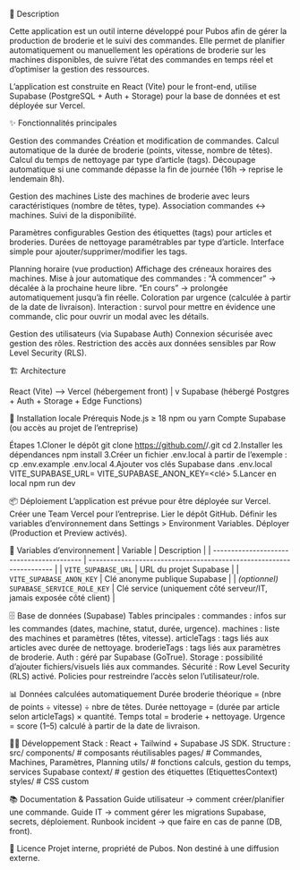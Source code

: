 📖 Description

Cette application est un outil interne développé pour Pubos afin de gérer la production de broderie et le suivi des commandes.
Elle permet de planifier automatiquement ou manuellement les opérations de broderie sur les machines disponibles, de suivre l’état des commandes en temps réel et d’optimiser la gestion des ressources.

L’application est construite en React (Vite) pour le front-end, utilise Supabase (PostgreSQL + Auth + Storage) pour la base de données et est déployée sur Vercel.

✨ Fonctionnalités principales

Gestion des commandes
    Création et modification de commandes.
    Calcul automatique de la durée de broderie (points, vitesse, nombre de têtes).
    Calcul du temps de nettoyage par type d’article (tags).
    Découpage automatique si une commande dépasse la fin de journée (16h → reprise le lendemain 8h).

Gestion des machines
    Liste des machines de broderie avec leurs caractéristiques (nombre de têtes, type).
    Association commandes ↔ machines.
    Suivi de la disponibilité.

Paramètres configurables
    Gestion des étiquettes (tags) pour articles et broderies.
    Durées de nettoyage paramétrables par type d’article.
    Interface simple pour ajouter/supprimer/modifier les tags.

Planning horaire (vue production)
    Affichage des créneaux horaires des machines.
    Mise à jour automatique des commandes :
        “À commencer” → décalée à la prochaine heure libre.
        “En cours” → prolongée automatiquement jusqu’à fin réelle.
    Coloration par urgence (calculée à partir de la date de livraison).
    Interaction : survol pour mettre en évidence une commande, clic pour ouvrir un modal avec les détails.

Gestion des utilisateurs (via Supabase Auth)
    Connexion sécurisée avec gestion des rôles.
    Restriction des accès aux données sensibles par Row Level Security (RLS).

🏗️ Architecture

React (Vite) —> Vercel (hébergement front)
          |
          v
Supabase (hébergé Postgres + Auth + Storage + Edge Functions)


🚀 Installation locale
Prérequis
    Node.js ≥ 18
    npm ou yarn
    Compte Supabase (ou accès au projet de l’entreprise)

Étapes
    1.Cloner le dépôt
        git clone https://github.com/<organisation>/<repo>.git
        cd <repo>
    2.Installer les dépendances 
        npm install
    3.Créer un fichier .env.local à partir de l’exemple :
        cp .env.example .env.local
    4.Ajouter vos clés Supabase dans .env.local 
        VITE_SUPABASE_URL=<url>
        VITE_SUPABASE_ANON_KEY=<clé>
    5.Lancer en local 
        npm run dev

📦 Déploiement
L’application est prévue pour être déployée sur Vercel.
    Créer une Team Vercel pour l’entreprise.
    Lier le dépôt GitHub.
    Définir les variables d’environnement dans Settings > Environment Variables.
    Déployer (Production et Preview activés).

🔑 Variables d’environnement
| Variable                                  | Description                                                          |
| ----------------------------------------- | -------------------------------------------------------------------- |
| `VITE_SUPABASE_URL`                       | URL du projet Supabase                                               |
| `VITE_SUPABASE_ANON_KEY`                  | Clé anonyme publique Supabase                                        |
| *(optionnel)* `SUPABASE_SERVICE_ROLE_KEY` | Clé service (uniquement côté serveur/IT, jamais exposée côté client) |

🗄️ Base de données (Supabase)
Tables principales :
    commandes : infos sur les commandes (dates, machine, statut, durée, urgence).
    machines : liste des machines et paramètres (têtes, vitesse).
    articleTags : tags liés aux articles avec durée de nettoyage.
    broderieTags : tags liés aux paramètres de broderie.
Auth : géré par Supabase (GoTrue).
Storage : possibilité d’ajouter fichiers/visuels liés aux commandes.
Sécurité :
    Row Level Security (RLS) activé.
    Policies pour restreindre l’accès selon l’utilisateur/role.

📊 Données calculées automatiquement
    Durée broderie théorique = (nbre de points ÷ vitesse) ÷ nbre de têtes.
    Durée nettoyage = (durée par article selon articleTags) × quantité.
    Temps total = broderie + nettoyage.
    Urgence = score (1–5) calculé à partir de la date de livraison.

🧑‍💻 Développement
    Stack : React + Tailwind + Supabase JS SDK.
    Structure :
        src/
            components/   # composants réutilisables
            pages/        # Commandes, Machines, Paramètres, Planning
            utils/        # fonctions calculs, gestion du temps, services Supabase
            context/      # gestion des étiquettes (EtiquettesContext)
            styles/       # CSS custom

📚 Documentation & Passation
    Guide utilisateur → comment créer/planifier une commande.
    Guide IT → comment gérer les migrations Supabase, secrets, déploiement.
    Runbook incident → que faire en cas de panne (DB, front).

🧾 Licence
    Projet interne, propriété de Pubos.
    Non destiné à une diffusion externe.